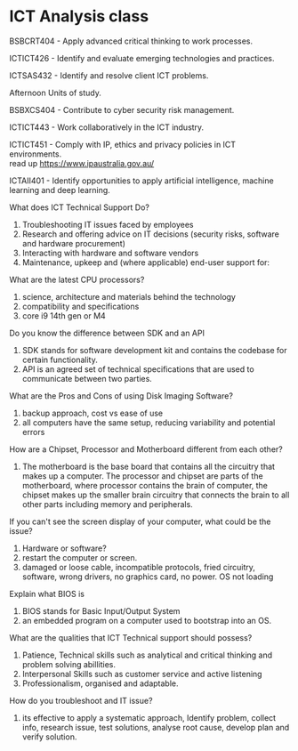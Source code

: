 # ICT Analysis class

BSBCRT404 - Apply advanced critical thinking to work processes.

ICTICT426 - Identify and evaluate emerging technologies and practices.

ICTSAS432 - Identify and resolve client ICT problems.

Afternoon Units of study.

BSBXCS404 - Contribute to cyber security risk management.

ICTICT443 - Work collaboratively in the ICT industry.

ICTICT451 - Comply with IP, ethics and privacy policies in ICT environments. <br>
read up https://www.ipaustralia.gov.au/ <br>

ICTAII401 - Identify opportunities to apply artificial intelligence, machine learning and deep learning.


What does ICT Technical Support Do?
1. Troubleshooting IT issues faced by employees <br>
2. Research and offering advice on IT decisions (security risks, software and hardware procurement) <br>
3. Interacting with hardware and software vendors <br>
4. Maintenance, upkeep and (where applicable) end-user support for: <br>

What are the latest CPU processors?
1. science, architecture and materials behind the technology <br> 
2. compatibility and specifications
3. core i9 14th gen or M4 

Do you know the difference between SDK and an API
1. SDK stands for software development kit and contains the codebase for certain functionality. <br>
2. API is an agreed set of technical specifications that are used to communicate between two parties. <br>

What are the Pros and Cons of using Disk Imaging Software?
1. backup approach, cost vs ease of use <br>
2. all computers have the same setup, reducing variability and potential errors <br>


How are a Chipset, Processor and Motherboard different from each other?
1. The motherboard is the base board that contains all the circuitry that makes up a computer. The processor and chipset are parts of the motherboard, where processor contains the brain of computer, the chipset makes up the smaller brain circuitry that connects the brain to all other parts including memory and peripherals. <br>

If you can't see the screen display of your computer, what could be the issue?
1. Hardware or software? <br>
2. restart the computer or screen. <br>
3. damaged or loose cable, incompatible protocols, fried circuitry, software, wrong drivers, no graphics card, no power. OS not loading <br>

Explain what BIOS is
1. BIOS stands for Basic Input/Output System <br>
2. an embedded program on a computer used to bootstrap into an OS. <br>

What are the qualities that ICT Technical support should possess?
1. Patience, Technical skills such as analytical and critical thinking and problem solving abillities. <br> 
2. Interpersonal Skills such as customer service and active listening <br>
3. Professionalism, organised and adaptable. <br>

How do you troubleshoot and IT issue?
1. its effective to apply a systematic approach, Identify problem, collect info, research issue, test solutions, analyse root cause, develop plan and verify solution. <br> 


